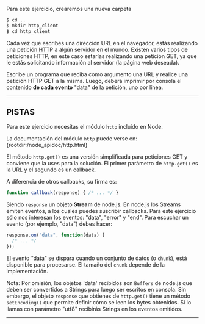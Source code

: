 Para este ejercicio, crearemos una nueva carpeta

```sh
$ cd ..
$ mkdir http_client
$ cd http_client
```

Cada vez que escribes una dirección URL en el navegador, estás realizando una petición HTTP a algún servidor en el mundo. Existen varios tipos de peticiones HTTP, en este caso estarías realizando una petición GET, ya que le estás solicitando información al servidor (la página web deseada).

Escribe un programa que reciba como argumento una URL y realice una petición HTTP GET a la misma. Luego, deberá imprimir por consola el contenido **de cada evento** "data" de la petición, uno por línea.

----------------------------------------------------------------------
## PISTAS

Para este ejercicio necesitas el módulo `http` incluido en Node.

La documentación del módulo `http` puede verse en:
  {rootdir:/node_apidoc/http.html}

El método `http.get()` es una versión simplificada para peticiones GET y conviene que la uses para la solución. El primer parámetro de `http.get()` es la URL y el segundo es un callback.

A diferencia de otros callbacks, su firma es:

```js
function callback(response) { /* ... */ }
```

Siendo `response` un objeto **Stream** de node.js. En node.js los Streams emiten eventos, a los cuales puedes suscribir callbacks. Para este ejercicio sólo nos interesan los eventos: "data", "error" y "end". Para escuchar un evento (por ejemplo, "data") debes hacer:

```js
response.on("data", function(data) {
  /* ... */
});
```

El evento "data" se dispara cuando un conjunto de datos (o `chunk`), está disponible para procesarse. El tamaño del `chunk` depende de la implementación.

Nota: Por omisión, los objetos 'data' recibidos son `Buffers` de node.js que deben ser convertidos a Strings para luego ser escritos en consola. Sin embargo, el objeto `response` que obtienes de `http.get()` tiene un método `setEncoding()` que permite definir cómo se leen los bytes obtenidos. Si lo llamas con parámetro "utf8" recibirás Strings en los eventos emitidos.

----------------------------------------------------------------------
